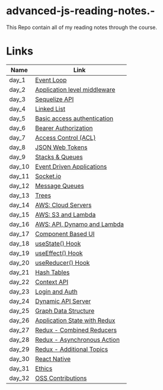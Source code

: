 # advanced-js-reading-notes.-

This Repo contain all of my reading notes through the course.

# Links

|  Name  |   Link |
|--- |--- |
|   day_1  |   [Event Loop](https://mujahedyousef.github.io/advanced-js-reading-notes.-/day_1/day_1.html)|
|  day_2   |   [Application level middleware](https://mujahedyousef.github.io/advanced-js-reading-notes.-/day_2/day_2.html)|
|  day_3   |   [Sequelize API](https://mujahedyousef.github.io/advanced-js-reading-notes.-/day_3/day_3.html)|
|   day_4  |   [Linked List](https://mujahedyousef.github.io/advanced-js-reading-notes.-/day_4/day_4.html)|
|   day_5  |   [Basic access authentication](https://mujahedyousef.github.io/advanced-js-reading-notes.-/day_5/class6.html)|
|   day_6  |   [Bearer Authorization](https://mujahedyousef.github.io/advanced-js-reading-notes.-/day_6/day_6.html)|
|   day_7  |   [Access Control (ACL)](https://mujahedyousef.github.io/advanced-js-reading-notes.-/day_7/class_7.html)|
|   day_8  |   [JSON Web Tokens](https://mujahedyousef.github.io/advanced-js-reading-notes.-/day_8/class_8.html)|
|   day_9  |   [Stacks & Queues](https://mujahedyousef.github.io/advanced-js-reading-notes.-/day_9/class_9.html)|
|   day_10 |   [Event Driven Applications](https://mujahedyousef.github.io/advanced-js-reading-notes.-/day_10/class_10.html)|
|   day_11 |   [Socket.io](https://mujahedyousef.github.io/advanced-js-reading-notes.-/day_11/class_11.html)|
|   day_12 |   [Message Queues](https://mujahedyousef.github.io/advanced-js-reading-notes.-/day_12/class_12.html)|
|   day_13 |   [Trees](https://mujahedyousef.github.io/advanced-js-reading-notes.-/day_13/class_13.html)|
|   day_14 |   [AWS: Cloud Servers](https://mujahedyousef.github.io/advanced-js-reading-notes.-/day_14/class_14.html)|
|   day_15 |   [AWS: S3 and Lambda](https://mujahedyousef.github.io/advanced-js-reading-notes.-/day_15/class_15.html)|
|   day_16 |   [AWS: API, Dynamo and Lambda](https://mujahedyousef.github.io/advanced-js-reading-notes.-/day_16/class_16.html)|
|   day_17 |   [Component Based UI](https://mujahedyousef.github.io/advanced-js-reading-notes.-/day_17/class_17.html)|
|   day_18 |   [useState() Hook](https://mujahedyousef.github.io/advanced-js-reading-notes.-/day_18/class_18.html)|
|   day_19 |   [useEffect() Hook](https://mujahedyousef.github.io/advanced-js-reading-notes.-/day_19/class_19.html)|
|   day_20 |   [useReducer() Hook](https://mujahedyousef.github.io/advanced-js-reading-notes.-/day_20/class_20.html)|
|   day_21 |   [Hash Tables](https://mujahedyousef.github.io/advanced-js-reading-notes.-/day_21/class_21.html)|
|   day_22 |   [Context API](https://mujahedyousef.github.io/advanced-js-reading-notes.-/day_22/class_22.html)|
|   day_23 |   [Login and Auth](https://mujahedyousef.github.io/advanced-js-reading-notes.-/day_23/class_23.html)|
|   day_24 |   [Dynamic API Server](https://mujahedyousef.github.io/advanced-js-reading-notes.-/day_24/class_24.html)|
|   day_25 |   [Graph Data Structure](https://mujahedyousef.github.io/advanced-js-reading-notes.-/day_25/class_25.html)|
|   day_26 |   [Application State with Redux](https://mujahedyousef.github.io/advanced-js-reading-notes.-/day_26/class_26.html)|
|   day_27 |   [Redux - Combined Reducers](https://mujahedyousef.github.io/advanced-js-reading-notes.-/day_27/class_27.html)|
|   day_28|   [Redux - Asynchronous Action](https://mujahedyousef.github.io/advanced-js-reading-notes.-/day_28/class_28.html)|
|   day_29|   [Redux - Additional Topics](https://mujahedyousef.github.io/advanced-js-reading-notes.-/day_29/class_29.html)|
|   day_30|   [React Native](https://mujahedyousef.github.io/advanced-js-reading-notes.-/day_30/class_30.html)|
|   day_31|   [Ethics](https://mujahedyousef.github.io/advanced-js-reading-notes.-/day_31/class_31.html)|
|   day_32|   [OSS Contributions](https://mujahedyousef.github.io/advanced-js-reading-notes.-/day_32/class_32.html)|